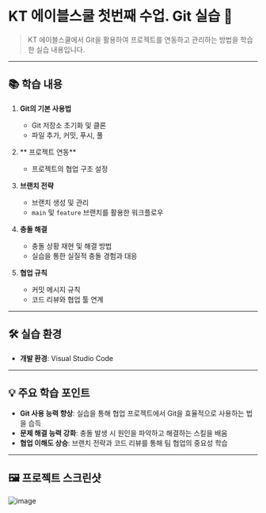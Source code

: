 # KT 에이블스쿨 첫번째 수업. Git 실습 🚀

> KT 에이블스쿨에서 Git을 활용하여 프로젝트를 연동하고 관리하는 방법을 학습한 실습 내용입니다.

---

## 📚 학습 내용

1. **Git의 기본 사용법**
   - Git 저장소 초기화 및 클론
   - 파일 추가, 커밋, 푸시, 풀

2. ** 프로젝트 연동**
   - 프로젝트의 협업 구조 설정

3. **브랜치 전략**
   - 브랜치 생성 및 관리
   - `main` 및 `feature` 브랜치를 활용한 워크플로우

4. **충돌 해결**
   - 충돌 상황 재현 및 해결 방법
   - 실습을 통한 실질적 충돌 경험과 대응

5. **협업 규칙**
   - 커밋 메시지 규칙
   - 코드 리뷰와 협업 툴 연계

---

## 🛠️ 실습 환경

- **개발 환경**: Visual Studio Code

---

## 💡 주요 학습 포인트

- **Git 사용 능력 향상**: 실습을 통해 협업 프로젝트에서 Git을 효율적으로 사용하는 법을 습득
- **문제 해결 능력 강화**: 충돌 발생 시 원인을 파악하고 해결하는 스킬을 배움
- **협업 이해도 상승**: 브랜치 전략과 코드 리뷰를 통해 팀 협업의 중요성 학습

---

## 🖼️ 프로젝트 스크린샷

![image](https://github.com/user-attachments/assets/b9833cbe-c034-4902-af5d-204b6644244a)

